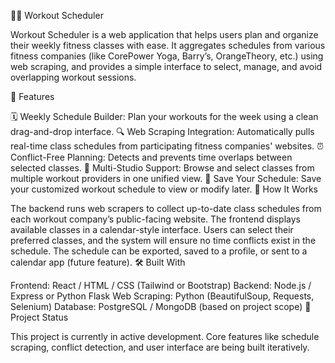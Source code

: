 🏋️‍♀️ Workout Scheduler

Workout Scheduler is a web application that helps users plan and organize their weekly fitness classes with ease. It aggregates schedules from various fitness companies (like CorePower Yoga, Barry’s, OrangeTheory, etc.) using web scraping, and provides a simple interface to select, manage, and avoid overlapping workout sessions.

🚀 Features

🗓 Weekly Schedule Builder: Plan your workouts for the week using a clean drag-and-drop interface.
🔍 Web Scraping Integration: Automatically pulls real-time class schedules from participating fitness companies' websites.
⏰ Conflict-Free Planning: Detects and prevents time overlaps between selected classes.
💪 Multi-Studio Support: Browse and select classes from multiple workout providers in one unified view.
💾 Save Your Schedule: Save your customized workout schedule to view or modify later.
🔧 How It Works

The backend runs web scrapers to collect up-to-date class schedules from each workout company’s public-facing website.
The frontend displays available classes in a calendar-style interface.
Users can select their preferred classes, and the system will ensure no time conflicts exist in the schedule.
The schedule can be exported, saved to a profile, or sent to a calendar app (future feature).
🛠 Built With

Frontend: React / HTML / CSS (Tailwind or Bootstrap)
Backend: Node.js / Express or Python Flask
Web Scraping: Python (BeautifulSoup, Requests, Selenium)
Database: PostgreSQL / MongoDB (based on project scope)
📌 Project Status

This project is currently in active development. Core features like schedule scraping, conflict detection, and user interface are being built iteratively.
